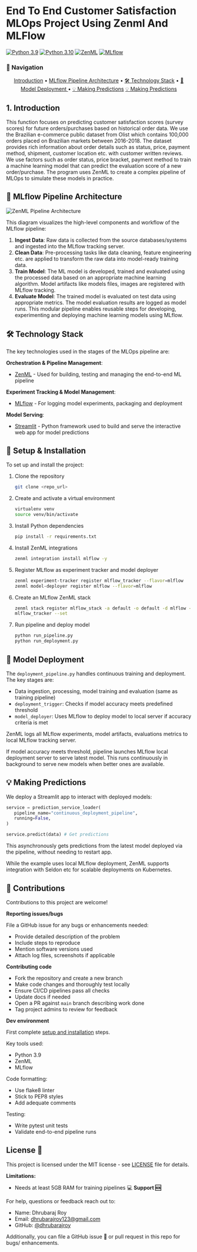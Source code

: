 ﻿# End To End Customer Satisfaction MLOps Project Using Zenml And MLFlow 
[![Python 3.9](https://img.shields.io/badge/python-3.9-blue.svg)](https://www.python.org/downloads/release/python-390/)
[![Python 3.10](https://img.shields.io/badge/python-3.10-blue.svg)](https://www.python.org/downloads/release/python-3100/)
[![ZenML](https://img.shields.io/badge/ZenML-1.8-green)](https://docs.zenml.io/)
[![MLflow](https://img.shields.io/badge/MLflow-3.0-red)](https://mlflow.org)

### 🧭 Navigation
<p align="center">
  <a href="#1. introduction">Introduction</a> •
  <a href="#🚀 MLflow Pipeline Architecture">MLflow Pipeline Architecture</a> •
  <a href="# 🛠️ Technology Stack"> 🛠️ Technology Stack</a> •
  <a href="#🚀 Model Deployment "> 🚀 Model Deployment </a> •
  <a href="#💡 Making Predictions"> 💡 Making Predictions</a>
  <a href="#🤝 Contributions"> 💡 Making Predictions</a>
</p>

## 1. Introduction

This function focuses on predicting customer satisfaction scores (survey scores) for future orders/purchases based on historical order data. We use the Brazilian e-commerce public dataset from Olist which contains 100,000 orders placed on Brazilian markets between 2016-2018. The dataset provides rich information about order details such as status, price, payment method, shipment, customer location etc. with customer written reviews. We use factors such as order status, price bracket, payment method to train a machine learning model that can predict the evaluation score of a new order/purchase. The program uses ZenML to create a complex pipeline of MLOps to simulate these models in practice.

## 🚀 MLflow Pipeline Architecture
![ZenML Pipeline Architecture](https://assets-global.website-files.com/65264f6bf54e751c3a776db1/652fbc286e750e159bf251b5_trainingandif.png)

This diagram visualizes the high-level components and workflow of the MLflow pipeline:
1. **Ingest Data**: Raw data is collected from the source databases/systems and ingested into the MLflow tracking server.
2. **Clean Data**: Pre-processing tasks like data cleaning, feature engineering etc. are applied to transform the raw data into model-ready training data.
3. **Train Model**: The ML model is developed, trained and evaluated using the processed data based on an appropriate machine learning algorithm. Model artifacts like models files, images are registered with MLflow tracking.
4. **Evaluate Model**: The trained model is evaluated on test data using appropriate metrics. The model evaluation results are logged as model runs.
This modular pipeline enables reusable steps for developing, experimenting and deploying machine learning models using MLflow.

## 🛠️ Technology Stack

The key technologies used in the stages of the MLOps pipeline are:

**Orchestration & Pipeline Management**:
- [ZenML](https://github.com/zenml-io/zenml) - Used for building, testing and managing the end-to-end ML pipeline

**Experiment Tracking & Model Management**:  
- [MLflow](https://mlflow.org/) - For logging model experiments, packaging and deployment

**Model Serving**:
- [Streamlit](https://streamlit.io/) - Python framework used to build and serve the interactive web app for model predictions  

## 🔧 Setup & Installation

To set up and install the project:

1. Clone the repository
    ```bash
    git clone <repo_url>
    ```

2. Create and activate a virtual environment 
   ```bash
   virtualenv venv
   source venv/bin/activate
   ```

3. Install Python dependencies
   ```bash
   pip install -r requirements.txt
   ```  

4. Install ZenML integrations
   ```bash
   zenml integration install mlflow -y 
   ```

5. Register MLflow as experiment tracker and model deployer
   ```bash
   zenml experiment-tracker register mlflow_tracker --flavor=mlflow  
   zenml model-deployer register mlflow --flavor=mlflow
   ```

6. Create an MLflow ZenML stack
   ```bash
   zenml stack register mlflow_stack -a default -o default -d mlflow -e 
   mlflow_tracker --set
   ```

7. Run pipeline and deploy model
   ```bash
   python run_pipeline.py
   python run_deployment.py
   ```
## 🚀 Model Deployment 

The `deployment_pipeline.py` handles continuous training and deployment. The key stages are:

- Data ingestion, processing, model training and evaluation (same as training pipeline)
- `deployment_trigger`: Checks if model accuracy meets predefined threshold
- `model_deployer`: Uses MLflow to deploy model to local server if accuracy criteria is met

ZenML logs all MLflow experiments, model artifacts, evaluations metrics to local MLflow tracking server.

If model accuracy meets threshold, pipeline launches MLflow local deployment server to serve latest model. This runs continuously in background to serve new models when better ones are available.

## 💡 Making Predictions

We deploy a Streamlit app to interact with deployed models:

```python
service = prediction_service_loader(
   pipeline_name="continuous_deployment_pipeline",
   running=False,
)

service.predict(data) # Get predictions
```

This asynchronously gets predictions from the latest model deployed via the pipeline, without needing to restart app.

While the example uses local MLflow deployment, ZenML supports integration with Seldon etc for scalable deployments on Kubernetes.

## 🤝 Contributions

Contributions to this project are welcome!

**Reporting issues/bugs**

File a GitHub issue for any bugs or enhancements needed:

- Provide detailed description of the problem
- Include steps to reproduce
- Mention software versions used 
- Attach log files, screenshots if applicable

**Contributing code**

- Fork the repository and create a new branch
- Make code changes and thoroughly test locally
- Ensure CI/CD pipelines pass all checks  
- Update docs if needed
- Open a PR against `main` branch describing work done
- Tag project admins to review for feedback 

**Dev environment**

First complete [setup and installation](setup-install) steps.

Key tools used:

- Python 3.9
- ZenML
- MLflow  

Code formatting:

- Use flake8 linter
- Stick to PEP8 styles
- Add adequate comments  

Testing:

- Write pytest unit tests
- Validate end-to-end pipeline runs


## License 📄

This project is licensed under the MIT license - see [LICENSE](LICENSE) file for details.

**Limitations:**

- Needs at least 5GB RAM for training pipelines 💻
**Support 🆘** 

For help, questions or feedback reach out to:

- Name: Dhrubaraj Roy 
- Email: dhrubarajroy123@gmail.com
- GitHub: [@dhrubarajroy](https://github.com/Dhrubaraj-Roy)

Additionally, you can file a GitHub issue 🐛 or pull request  in this repo for bugs/ enhancements.

